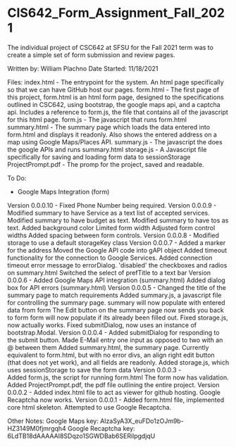 # CIS642_Form_Assignment_Fall_2021
The individual project of CSC642 at SFSU for the Fall 2021 term was to create a 
simple set of form submission and review pages.

Written by: William Plachno
Date Started: 11/18/2021

Files:
index.html 			- The entrypoint for the system. An html page specifically so that we can have GitHub host our pages.
form.html 			- The first page of this project, form.html is an html form page, designed to the specifications outlined in CSC642, using bootstrap, the google maps api, and a captcha api. Includes a reference to form.js, the file that contains all of the javascript for this html page. 
form.js 			- The javascript that runs form.html
summary.html		- The summary page which loads the data entered into form.html and displays it readonly. Also shows the entered address on a map using Google Maps/Places API.
summary.js			- The javascript the does the google APIs and runs summary.html
storage.js			- A Javascript file specifically for saving and loading form data to sessionStorage
ProjectPrompt.pdf	- The promp for the project, saved and readable.

To Do:
- Google Maps Integration (form)

Version 0.0.0.10 -
	Fixed Phone Number being required.
Version 0.0.0.9 -
	Modified summary to have Service as a text list of accepted services.
	Modified summary to have budget as text.
	Modified summary to have tos as text.
	Added background color
	Limited form width
	Adjusted form control widths
	Added spacing between form controls.
Version 0.0.0.8 - 
	Modified storage to use a default storageKey class
Version 0.0.0.7 -
	Added a marker for the address
	Moved the Google API code into gAPI object
	Added timeout functionality for the connection to Google Services.
	Added connection timeout error message to errorDialog.
	'disabled' the checkboxes and radios on summary.html
	Switched the select of prefTitle to a text bar
Version 0.0.0.6 -
	Added Google Maps API integration (summary.html)
	Added dialog box for API errors (summary.html)
Version 0.0.0.5 -
	Changed the title of the summary page to match requirements
	Added summary.js, a javascript file for controlling the summary page.
	summary will now populate with entered data from form
	The Edit button on the summary page now sends you back to form
	form will now populate if its already been filled out.
	Fixed storage.js, now actually works.
	Fixed submitDialog, now uses an instance of bootstrap.Modal.
Version 0.0.0.4 -
	Added submitDialog for responding to the submit button.
	Made E-Mail entry one input as opposed to two with an @ between them
	Added summary.html, the summary page. Currently equivalent to form.html, but with no error divs, an align right edit button (that does not yet work), and all fields are readonly.
	Added storage.js, which uses sessionStorage to save the form data
Version 0.0.0.3 -  
	Added form.js, the script for running form.html
	The form now has validation.
	Added ProjectPrompt.pdf, the pdf file outlining the entire project.
Version 0.0.0.2 -
	Added index.html file to act as viewer for github hosting.
	Google Recaptcha now works.
Version 0.0.0.1 -
	Added form.html file, implemented core html skeleton.
	Attempted to use Google Recaptcha.
	
Other Notes:
	Google Maps key: AIzaSyA3X_euFDo1zOJm9b-HZ3149M0fjmrgqh4
	Google Recaptcha key: 6LdTB18dAAAAAI8SDqzo1SGWDBab6SERilpgdjqU